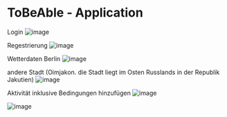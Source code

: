 # ToBeAble - Application

Login
![image](https://github.com/RGMCode/ToBeAble/assets/90555783/171fa9e2-7ef4-4363-84ab-e095f20bd50a)

Regestrierung
![image](https://github.com/RGMCode/ToBeAble/assets/90555783/aa50d486-bc2c-4697-b1fd-c91b4dde32a3)

Wetterdaten Berlin
![image](https://github.com/RGMCode/ToBeAble/assets/90555783/fd52d29f-8186-4e82-b9fe-769c3fb04960)

andere Stadt (Oimjakon. die Stadt liegt im Osten Russlands in der Republik Jakutien)
![image](https://github.com/RGMCode/ToBeAble/assets/90555783/f2d37082-04c3-49ed-9cb7-fa4a6e6c3622)

Aktivität inklusive Bedingungen hinzufügen
![image](https://github.com/RGMCode/ToBeAble/assets/90555783/32fc2636-8b3b-46d2-a2ee-c3ed5fdd1e96)

![image](https://github.com/RGMCode/ToBeAble/assets/90555783/4b3937b1-4660-4e6d-8f03-6673d9548148)

